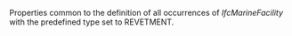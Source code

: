 Properties common to the definition of all occurrences of _IfcMarineFacility_ with the predefined type set to REVETMENT.

<!-- end of short definition -->


